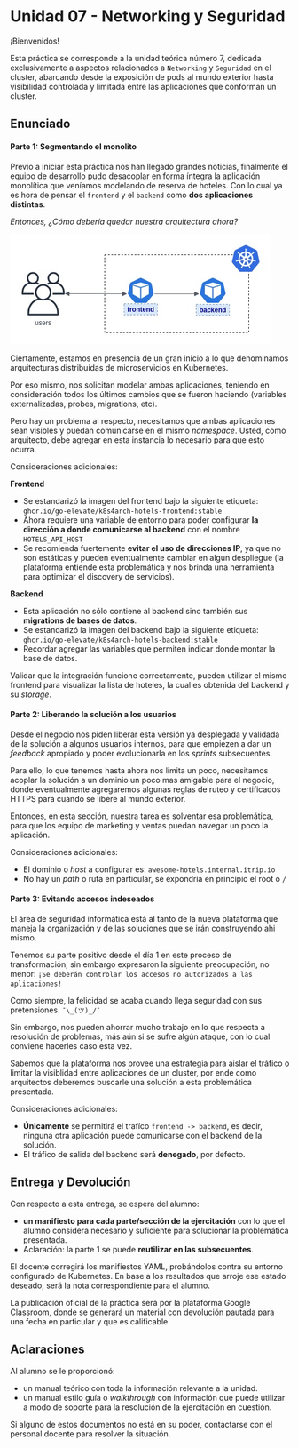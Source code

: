 # Unidad 07 - Networking y Seguridad

¡Bienvenidos!

Esta práctica se corresponde a la unidad teórica número 7, dedicada exclusivamente a aspectos relacionados a `Networking` y `Seguridad` en el cluster, abarcando desde la exposición de pods al mundo exterior hasta visibilidad controlada y limitada entre las aplicaciones que conforman un cluster.

## Enunciado

#### Parte 1: Segmentando el monolito

Previo a iniciar esta práctica nos han llegado grandes noticias, finalmente el equipo de desarrollo pudo desacoplar en forma íntegra la aplicación monolítica que veníamos modelando de reserva de hoteles. Con lo cual ya es hora de pensar el `frontend` y el `backend` como **dos aplicaciones distintas**.

_Entonces, ¿Cómo debería quedar nuestra arquitectura ahora?_

![arq_hoteles_microservicios](arq_hoteles_microservicios.jpg)

Ciertamente, estamos en presencia de un gran inicio a lo que denominamos arquitecturas distribuídas de microservicios en Kubernetes.

Por eso mismo, nos solicitan modelar ambas aplicaciones, teniendo en consideración todos los últimos cambios que se fueron haciendo (variables externalizadas, probes, migrations, etc).

Pero hay un problema al respecto, necesitamos que ambas aplicaciones sean visibles y puedan comunicarse en el mismo _namespace_. Usted, como arquitecto, debe agregar en esta instancia lo necesario para que esto ocurra.

Consideraciones adicionales:

**Frontend**

- Se estandarizó la imagen del frontend bajo la siguiente etiqueta: `ghcr.io/go-elevate/k8s4arch-hotels-frontend:stable`
- Ahora requiere una variable de entorno para poder configurar **la dirección a donde comunicarse al backend** con el nombre `HOTELS_API_HOST` 
- Se recomienda fuertemente **evitar el uso de direcciones IP**, ya que no son estáticas y pueden eventualmente cambiar en algun despliegue (la plataforma entiende esta problemática y nos brinda una herramienta para optimizar el discovery de servicios).

**Backend**

- Esta aplicación no sólo contiene al backend sino también sus **migrations de bases de datos**.
- Se estandarizó la imagen del backend bajo la siguiente etiqueta: `ghcr.io/go-elevate/k8s4arch-hotels-backend:stable`
- Recordar agregar las variables que permiten indicar donde montar la base de datos.

Validar que la integración funcione correctamente, pueden utilizar el mismo frontend para visualizar la lista de hoteles, la cual es obtenida del backend y su _storage_.

#### Parte 2: Liberando la solución a los usuarios

Desde el negocio nos piden liberar esta versión ya desplegada y validada de la solución a algunos usuarios internos, para que empiezen a dar un _feedback_ apropiado y poder evolucionarla en los _sprints_ subsecuentes.

Para ello, lo que tenemos hasta ahora nos limita un poco, necesitamos acoplar la solución a un dominio un poco mas amigable para el negocio, donde eventualmente agregaremos algunas reglas de ruteo y certificados HTTPS para cuando se libere al mundo exterior.

Entonces, en esta sección, nuestra tarea es solventar esa problemática, para que los equipo de marketing y ventas puedan navegar un poco la aplicación.

Consideraciones adicionales:

- El dominio o _host_ a configurar es: `awesome-hotels.internal.itrip.io`
- No hay un _path_ o ruta en particular, se expondría en principio el root o `/`


#### Parte 3: Evitando accesos indeseados

El área de seguridad informática está al tanto de la nueva plataforma que maneja la organización y de las soluciones que se irán construyendo ahi mismo.

Tenemos su parte positivo desde el día 1 en este proceso de transformación, sin embargo expresaron la siguiente preocupación, no menor:  `¡Se deberán controlar los accesos no autorizados a las aplicaciones!`

Como siempre, la felicidad se acaba cuando llega seguridad con sus pretensiones. `¯\_(ツ)_/¯`

Sin embargo, nos pueden ahorrar mucho trabajo en lo que respecta a resolución de problemas, más aún si se sufre algún ataque, con lo cual conviene hacerles caso esta vez.

Sabemos que la plataforma nos provee una estrategia para aislar el tráfico o limitar la visiblidad entre aplicaciones de un cluster, por ende como arquitectos deberemos buscarle una solución a esta problemática presentada.

Consideraciones adicionales:

- **Únicamente** se permitirá el trafíco `frontend -> backend`, es decir, ninguna otra aplicación puede comunicarse con el backend de la solución.
- El tráfico de salida del backend será **denegado**, por defecto.


## Entrega y Devolución

Con respecto a esta entrega, se espera del alumno:

- **un manifiesto para cada parte/sección de la ejercitación** con lo que el alumno considera necesario y suficiente para solucionar la problemática presentada.
- Aclaración: la parte 1 se puede **reutilizar en las subsecuentes**.

El docente corregirá los manifiestos YAML, probándolos contra su entorno configurado de Kubernetes. En base a los resultados que arroje ese estado deseado, será la nota correspondiente para el alumno.  

La publicación oficial de la práctica será por la plataforma Google Classroom, donde se generará un material con devolución pautada para una fecha en particular y que es calificable.


## Aclaraciones

Al alumno se le proporcionó:

- un manual teórico con toda la información relevante a la unidad.
- un manual estilo guía o _walkthrough_ con información que puede utilizar a modo de soporte para la resolución de la ejercitación en cuestión.

Si alguno de estos documentos no está en su poder, contactarse con el personal docente para resolver la situación.